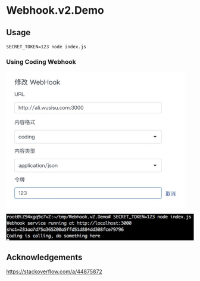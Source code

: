 # Webhook.v2.Demo

## Usage
```
SECRET_TOKEN=123 node index.js
```

### Using Coding Webhook
![create webhook](./docs/images/C3316AF3-4E74-4395-B98F-B1DBD6A68767.png)

![run demo server](./docs/images/AE923A85-B21F-4BC7-9041-2E70F71AC169.png)


## Acknowledgements
https://stackoverflow.com/a/44875872

